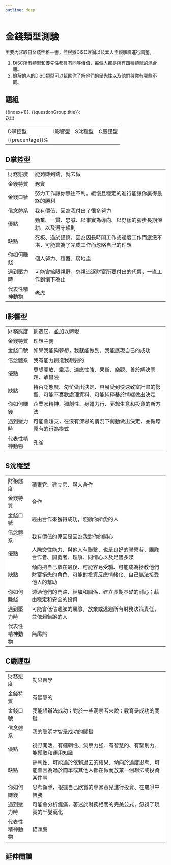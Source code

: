 ```yaml
---
outline: deep
---
```



# 金錢類型測驗

主要內容取自金錢性格一書，並根據DISC理論以及本人主觀解釋進行調整。
1. DiSC所有類型和優先性都具有同等價值，每個人都是所有四種類型的混合體。
2. 瞭解他人的DiSC類型可以幫助你了解他們的優先性以及他們與你有哪些不同。

## 題組
<el-card>
    <el-form>
        <el-row v-for="(questionGroup,index) in questionGroups">
            <el-col>
               {{index+1}}. {{questionGroup.title}}:
            </el-col>
            <el-col>
                <el-select v-model="answers[index]" placeholder="請選擇" :disabled="result.length">
                    <el-option
                        v-for="item in questionGroup.options"
                        :key="item.value"
                        :label="item.label"
                        :value="item.value"
                    />
                </el-select>
            </el-col>
            <el-col>
                <br>
            </el-col>
        </el-row>
        <el-form-item>
            <div>
                <el-button type="primary" @click="onSubmit()" :disabled="result.length">送出</el-button>
            </div>
        </el-form-item>
    </el-form>
     <table v-if="result.length" class="table">
        <tbody>
            <tr>
                <td>
                    D掌控型
                </td>
                <td>
                    I影響型
                </td>
                <td>
                    S沈穩型
                </td>
                <td>
                    C嚴謹型
                </td>
            </tr>
            <tr>
                <td v-for="(precentage) in result">
                    {{precentage}}%
                </td>
            </tr>
        </tbody>
    </table>
</el-card>

<h2 id="_D掌控型" tabindex="-1">D掌控型<a class="header-anchor" href="#D掌控型"
                aria-label="Permalink to &quot;D掌控型&quot;">&ZeroWidthSpace;</a></h2>
<el-card>
    <template #header>
        <div class="card-header">
            金錢類型
        </div>
    </template>
    <table class="table">
        <tbody>
            <tr>
                <td>
                    財務態度
                </td>
                 <td>
                    能夠賺到錢，就去做
                </td>
            </tr>
            <tr>
                <td>
                    金錢特質
                </td>
                <td>
                    務實
                </td>
            </tr>
            <tr>
                <td>
                    金錢口號
                </td>
                <td>
                    努力工作讓你無往不利。緩慢且穩定的進行能讓你贏得最終的勝利
                </td>
            </tr>
            <tr>
                <td>
                    信念體系
                </td>
                <td>
                    我有價值，因為我付出了很多努力
                </td>
            </tr>
            <tr>
                <td>
                    優點
                </td>
                <td>
                    勤奮、一貫、忠誠、以事實為導向、以舒緩的腳步長期深耕、以及遵守規則
                </td>
            </tr>
            <tr>
                <td>
                    缺點
                </td>
                <td>
                    死板、過於謹慎，因為因長時間工作或過度工作而疲憊不堪，可能會為了完成工作而忽略自己的理想
                </td>
            </tr>
            <tr>
                <td>
                    你如何賺錢
                </td>
                <td>
                    個人努力、積蓄、房地產
                </td>
            </tr>
            <tr>
                <td>
                    遇到壓力時
                </td>
                <td>
                    可能會縮限視野，忽視追逐財富所要付出的代價，一直工作到倒下為止
                </td>
            </tr>
            <tr>
                <td>
                    代表性精神動物
                </td>
                <td>
                    老虎
                </td>
            </tr>
        </tbody>
    </table>
</el-card>

<h2 id="_I影響型" tabindex="-1">I影響型<a class="header-anchor" href="#I影響型"
                aria-label="Permalink to &quot;I影響型&quot;">&ZeroWidthSpace;</a></h2>
<el-card>
    <template #header>
        <div class="card-header">
            金錢類型
        </div>
    </template>
    <table class="table">
        <tbody>
            <tr>
                <td>
                    財務態度
                </td>
                 <td>
                    創造它，並加以體現
                </td>
            </tr>
            <tr>
                <td>
                    金錢特質
                </td>
                <td>
                    理想主義
                </td>
            </tr>
            <tr>
                <td>
                    金錢口號
                </td>
                <td>
                    如果我能夠夢想，我就能做到。我能展現自己的成功
                </td>
            </tr>
            <tr>
                <td>
                    信念體系
                </td>
                <td>
                    我有能力創造我想要的
                </td>
            </tr>
            <tr>
                <td>
                    優點
                </td>
                <td>
                    思想開放、靈活、適應性強、果斷、樂觀、善於解決問題、敢冒險
                </td>
            </tr>
            <tr>
                <td>
                    缺點
                </td>
                <td>
                    持否認態度、匆忙做出決定、容易受到快速致富計畫的影響、可能不喜歡處理資料、可能純粹基於情緒做出決定
                </td>
            </tr>
            <tr>
                <td>
                    你如何賺錢
                </td>
                <td>
                    企業家精神、獨創性、身體力行、夢想生意和投資的新方法
                </td>
            </tr>
            <tr>
                <td>
                    遇到壓力時
                </td>
                <td>
                    可能會超支，在沒有深思的情況下衝動做出決定，並循環原有的行為模式
                </td>
            </tr>
            <tr>
                <td>
                    代表性精神動物
                </td>
                <td>
                    孔雀
                </td>
            </tr>
        </tbody>
    </table>
</el-card>

<h2 id="_S沈穩型" tabindex="-1">S沈穩型<a class="header-anchor" href="#S沈穩型"
                aria-label="Permalink to &quot;S沈穩型&quot;">&ZeroWidthSpace;</a></h2>
<el-card>
    <template #header>
        <div class="card-header">
            金錢類型
        </div>
    </template>
    <table class="table">
        <tbody>
            <tr>
                <td>
                    財務態度
                </td>
                 <td>
                    積累它、建立它、與人合作
                </td>
            </tr>
            <tr>
                <td>
                    金錢特質
                </td>
                <td>
                    合作
                </td>
            </tr>
            <tr>
                <td>
                    金錢口號
                </td>
                <td>
                    經由合作來獲得成功，照顧你所愛的人
                </td>
            </tr>
            <tr>
                <td>
                    信念體系
                </td>
                <td>
                    我有價值的原因是因為我對你的關心
                </td>
            </tr>
            <tr>
                <td>
                    優點
                </td>
                <td>
                    人際交往能力、與他人有聯繫、也是良好的聯繫者、團隊合作者、開發者、理解、同情心以及足智多媒
                </td>
            </tr>
            <tr>
                <td>
                    缺點
                </td>
                <td>
                    傾向把自己放在最後、可能容易受騙、可能成為拯教他們財富損失的角色、可能對投資反應情緒化、自己無法接受他人的幫助
                </td>
            </tr>
            <tr>
                <td>
                    你如何賺錢
                </td>
                <td>
                    透過他們的門路、經驗和關係，建立長期基礎的耐心；藉由穩定和安全的投資
                </td>
            </tr>
            <tr>
                <td>
                    遇到壓力時
                </td>
                <td>
                    可能會低估通膨的風險，放棄或逃避所有財務決策責任，並依賴錯誤的人
                </td>
            </tr>
            <tr>
                <td>
                    代表性精神動物
                </td>
                <td>
                    無尾熊
                </td>
            </tr>
        </tbody>
    </table>
</el-card>

<h2 id="_C嚴謹型" tabindex="-1">C嚴謹型<a class="header-anchor" href="#C嚴謹型"
                aria-label="Permalink to &quot;C嚴謹型&quot;">&ZeroWidthSpace;</a></h2>
<el-card>
    <template #header>
        <div class="card-header">
            金錢類型
        </div>
    </template>
    <table class="table">
        <tbody>
            <tr>
                <td>
                    財務態度
                </td>
                 <td>
                    勤思善學
                </td>
            </tr>
            <tr>
                <td>
                    金錢特質
                </td>
                <td>
                    有智慧的
                </td>
            </tr>
            <tr>
                <td>
                    金錢口號
                </td>
                <td>
                    我能想辦法成功；對於一些洞察者來說：教育是成功的關鍵
                </td>
            </tr>
            <tr>
                <td>
                    信念體系
                </td>
                <td>
                    我的聰明才智是成功的關鍵
                </td>
            </tr>
            <tr>
                <td>
                    優點
                </td>
                <td>
                    視野開活、有邏輯性、洞察力強、有智慧的、有鑒別力、能獲取和運用知識
                </td>
            </tr>
            <tr>
                <td>
                    缺點
                </td>
                <td>
                    評判性、可能過於依賴過去的結果、傾向於過度思考、可能會因為過於簡單或其他人都在做而放棄一個想法或投資某件事
                </td>
            </tr>
            <tr>
                <td>
                    你如何賺錢
                </td>
                <td>
                    思考領導、根據自己欣賞的專家意見進行投資、在競爭中智勝
                </td>
            </tr>
            <tr>
                <td>
                    遇到壓力時
                </td>
                <td>
                    可能會分析癱瘓，著迷於財務相關的完美公式，忽視了現實的千變萬化
                </td>
            </tr>
            <tr>
                <td>
                    代表性精神動物
                </td>
                <td>
                    貓頭鷹
                </td>
            </tr>
        </tbody>
    </table>


</el-card>

## 延伸閱讀

<Books :modelValue="bookItems"></Books>

<script setup lang="ts">
import { onMounted, ref } from "vue";
import econSelect from './components/econSelect.vue'
import Books from './components/books.vue'

const questionGroups = ref([])
const answers = ref([])
const result = ref([])
interface IQuestionGroup {
    title: string,
    options: any[]
}
const bookItems = [
    {
        id: '11100936637',
        name: '金錢性格：找出你的生財天賦',
        desc: `<p>試過各種投資理財法，仍然無法財務自由？
不是你沒財運，而是不夠了解自己的「生財天賦」，
其實，有些人適合存股，有些人卻適合創業，
找出你的「金錢性格」，就能順勢致富！</p>`,
    },
]
// hooks
onMounted(async () => {
    const response = await fetch("/personality.json");
    const jsonFile:IQuestionGroup[] = await response.json();
    jsonFile.forEach((questionGroup:IQuestionGroup) => {
        shuffle(questionGroup.options)
    })
    questionGroups.value = jsonFile
});
// methods
function onSubmit() {
    const total = questionGroups.value.length
    const d = answers.value.filter(value => value==='a').length
    const i = answers.value.filter(value => value==='b').length
    const s = answers.value.filter(value => value==='c').length
    const c = answers.value.filter(value => value==='d').length
    result.value = [d,i,s,c]
    result.value = result.value.map(value => {
        return Number(value / total * 100).toFixed(1)
    })
}
function shuffle(array) {
  for (let i = array.length - 1; i > 0; i--) {
    let j = Math.floor(Math.random() * (i + 1));
    [array[i], array[j]] = [array[j], array[i]];
  }
}
</script>
<style lang="scss" scoped>
.table {
    * {
        border-color: var(--el-border-color-light);
        color: var(--el-text-color-regular) !important;
        background: white !important;
    }
}
</style>